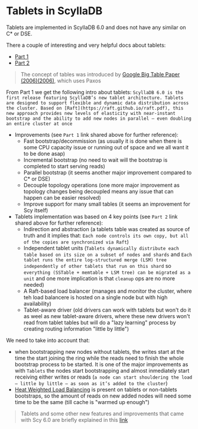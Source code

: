 # Tablets in ScyllaDB

Tablets are implemented in ScyllaDB 6.0 and does not have any similar on C\* or DSE.

There a couple of interesting and very helpful docs about tablets:
- [Part 1](https://www.scylladb.com/2024/06/13/why-tablets/)
- [Part 2](https://www.scylladb.com/2024/06/17/how-tablets/)
> The concept of tables was introduced by [Google Big Table Paper (2006)(2006)](https://static.googleusercontent.com/media/research.google.com/en//archive/bigtable-osdi06.pdf), which uses Paxos

From Part 1 we get the following intro about tablets: `ScyllaDB 6.0 is the first release featuring ScyllaDB’s new tablet architecture. Tablets are designed to support flexible and dynamic data distribution across the cluster. Based on [Raft](https://raft.github.io/raft.pdf), this new approach provides new levels of elasticity with near-instant bootstrap and the ability to add new nodes in parallel – even doubling an entire cluster at once`

- Improvements (see `Part 1` link shared above for further reference):
    - Fast bootstrap/decommission (as usually it is done when there is some CPU capacity issue or running out of space and we all want it to be done asap)
    - Incremental bootstrap (no need to wait will the bootstrap is completed to start serving reads)
    - Parallel bootstrap (it seems another major improvement compared to C\* or DSE)
    - Decouple topology operations (one more major improvement as topology changes being decoupled means any issue that can happen can be easier resolved)
    - Improve support for many small tables (it seems an improvement for Scy itself)
- Tablets implementation was based on 4 key points (see `Part 2` link shared above for further reference):
    - Indirection and abstraction (a tablets table was created as source of truth and it implies that: `Each node controls its own copy, but all of the copies are synchronized via Raft`)
    - Independent tablet units (`Tablets dynamically distribute each table based on its size on a subset of nodes and shards` and `Each tablet runs the entire log-structured merge (LSM) tree independently of other tablets that run on this shard` so `everything (SSTable + memtable + LSM tree) can be migrated as a unit` and one more implication is that `cleanup` ops are no more needed)
    - A Raft-based load balancer (manages and monitor the cluster, where teh load balancere is hosted on a single node but with high availability)
    - Tablet-aware driver (old drivers can work with tablets but won't do it as weel as new tablet-aware drivers, where these new drivers won't read from tablet tables but will do a "lazy learning" process by creating routing information "little by little")

We need to take into account that:
- when bootstrapping new nodes without tablets, the writes start at the time the start joining the ring while the reads need to finish the whole bootstrap process to be started. It is one of the major improvements as with `Tablets` the nodes start bootstrapping and almost inmediately start receiving either writes or reads (`a node can start shouldering the load – little by little – as soon as it’s added to the cluster`)
- [Heat Weighted Load Balancing](https://www.scylladb.com/2017/09/21/scylla-heat-weighted-load-balancing/) is present on tablets or non-tablets bootstraps, so the amount of reads on new added nodes will need some time to be the same (till cache is "warmed up enough") 

> Tablets and some other new features and improvements that came with Scy 6.0 are briefly explained in this [link](https://www.scylladb.com/2024/06/12/introducing-scylladb-6-0-with-tablets-and-strongly-consistent-topology-updates/)
